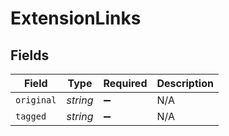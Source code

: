 # ExtensionLinks


## Fields

| Field              | Type               | Required           | Description        |
| ------------------ | ------------------ | ------------------ | ------------------ |
| `original`         | *string*           | :heavy_minus_sign: | N/A                |
| `tagged`           | *string*           | :heavy_minus_sign: | N/A                |